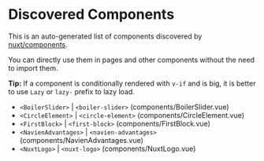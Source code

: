 # Discovered Components

This is an auto-generated list of components discovered by [nuxt/components](https://github.com/nuxt/components).

You can directly use them in pages and other components without the need to import them.

**Tip:** If a component is conditionally rendered with `v-if` and is big, it is better to use `Lazy` or `lazy-` prefix to lazy load.

- `<BoilerSlider>` | `<boiler-slider>` (components/BoilerSlider.vue)
- `<CircleElement>` | `<circle-element>` (components/CircleElement.vue)
- `<FirstBlock>` | `<first-block>` (components/FirstBlock.vue)
- `<NavienAdvantages>` | `<navien-advantages>` (components/NavienAdvantages.vue)
- `<NuxtLogo>` | `<nuxt-logo>` (components/NuxtLogo.vue)
